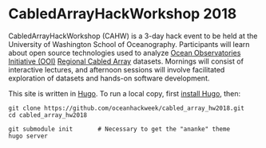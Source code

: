 # CabledArrayHackWorkshop 2018

CabledArrayHackWorkshop (CAHW) is a 3-day hack event to be held at the University of Washington School of Oceanography. Participants will learn about open source technologies used to analyze [Ocean Observatories Initiative (OOI)](https://oceanobservatories.org/) [Regional Cabled Array](http://www.interactiveoceans.washington.edu) datasets. Mornings will consist of interactive lectures, and afternoon sessions will involve facilitated exploration of datasets and hands-on software development.

This site is written in [Hugo](https://gohugo.io).   To run a local copy, first [install Hugo](https://gohugo.io/getting-started/installing/), then:

    git clone https://github.com/oceanhackweek/cabled_array_hw2018.git
    cd cabled_array_hw2018

    git submodule init       # Necessary to get the "ananke" theme
    hugo server


<!-- ## [Projects Folder](projects) -->
